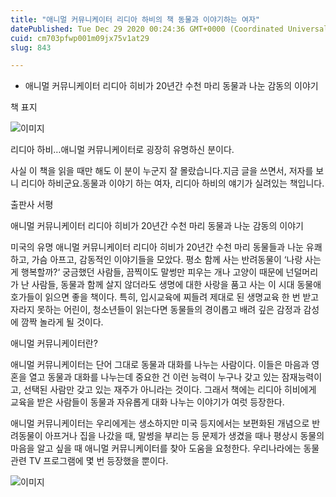 ```yaml
---
title: "애니멀 커뮤니케이터 리디아 하비의 책 동물과 이야기하는 여자"
datePublished: Tue Dec 29 2020 00:24:36 GMT+0000 (Coordinated Universal Time)
cuid: cm703pfwp001m09jx75v1at29
slug: 843

---
```



- 애니멀 커뮤니케이터 리디아 히비가 20년간 수천 마리 동물과 나눈 감동의 이야기

책 표지

![이미지](https://cdn.hashnode.com/res/hashnode/image/upload/v1739255309670/4e4ab40d-9314-4e93-80fd-3a35b7eeb5e4.png)

리디아 하비…애니멀 커뮤니케이터로 굉장히 유명하신 분이다.

사실 이 책을 읽을 때만 해도 이 분이 누군지 잘 몰랐습니다.지금 글을 쓰면서, 저자를 보니 리디아 하비군요.동물과 이야기 하는 여자, 리디아 하비의 얘기가 실려있는 책입니다.

출판사 서평

애니멀 커뮤니케이터 리디아 히비가 20년간 수천 마리 동물과 나눈 감동의 이야기

미국의 유명 애니멀 커뮤니케이터 리디아 히비가 20년간 수천 마리 동물들과 나눈 유쾌하고, 가슴 아프고, 감동적인 이야기들을 모았다. 평소 함께 사는 반려동물이 ‘나랑 사는 게 행복할까?‘ 궁금했던 사람들, 끔찍이도 말썽만 피우는 개나 고양이 때문에 넌덜머리가 난 사람들, 동물과 함께 살지 않더라도 생명에 대한 사랑을 품고 사는 이 시대 동물애호가들이 읽으면 좋을 책이다. 특히, 입시교육에 찌들려 제대로 된 생명교육 한 번 받고 자라지 못하는 어린이, 청소년들이 읽는다면 동물들의 경이롭고 배려 깊은 감정과 감성에 깜짝 놀라게 될 것이다.

애니멀 커뮤니케이터란?

애니멀 커뮤니케이터는 단어 그대로 동물과 대화를 나누는 사람이다. 이들은 마음과 영혼을 열고 동물과 대화를 나누는데 중요한 건 이런 능력이 누구나 갖고 있는 잠재능력이고, 선택된 사람만 갖고 있는 재주가 아니라는 것이다. 그래서 책에는 리디아 히비에게 교육을 받은 사람들이 동물과 자유롭게 대화 나누는 이야기가 여럿 등장한다.

애니멀 커뮤니케이터는 우리에게는 생소하지만 미국 등지에서는 보편화된 개념으로 반려동물이 아프거나 집을 나갔을 때, 말썽을 부리는 등 문제가 생겼을 때나 평상시 동물의 마음을 알고 싶을 때 애니멀 커뮤니케이터를 찾아 도움을 요청한다. 우리나라에는 동물관련 TV 프로그램에 몇 번 등장했을 뿐이다.

![이미지](https://cdn.hashnode.com/res/hashnode/image/upload/v1739255310952/a43c6dd9-ae3d-4ef0-9b1c-a0ee75b2b32a.jpeg)